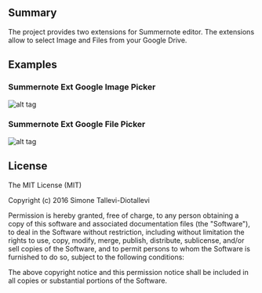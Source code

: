 ## Summary

The project provides two extensions for Summernote editor. The extensions allow to select Image and Files from your Google Drive.

## Examples

### Summernote Ext Google Image Picker

![alt tag](https://rawgit.com/simonetallevi/summernote-ext-google/master/doc/esempio.PNG)

### Summernote Ext Google File Picker

![alt tag](https://rawgit.com/simonetallevi/summernote-ext-google/master/doc/esempio-2.PNG)

## License

The MIT License (MIT)

Copyright (c) 2016 Simone Tallevi-Diotallevi

Permission is hereby granted, free of charge, to any person obtaining a copy
of this software and associated documentation files (the "Software"), to deal
in the Software without restriction, including without limitation the rights
to use, copy, modify, merge, publish, distribute, sublicense, and/or sell
copies of the Software, and to permit persons to whom the Software is
furnished to do so, subject to the following conditions:

The above copyright notice and this permission notice shall be included in all
copies or substantial portions of the Software.